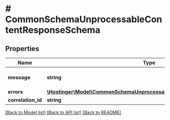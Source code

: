 # # CommonSchemaUnprocessableContentResponseSchema

## Properties

Name | Type | Description | Notes
------------ | ------------- | ------------- | -------------
**message** | **string** | Validation error message | [optional]
**errors** | [**\Hostinger\Model\CommonSchemaUnprocessableContentResponseSchemaErrors**](CommonSchemaUnprocessableContentResponseSchemaErrors.md) |  | [optional]
**correlation_id** | **string** |  | [optional]

[[Back to Model list]](../../README.md#models) [[Back to API list]](../../README.md#endpoints) [[Back to README]](../../README.md)
